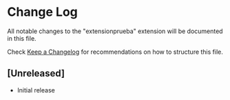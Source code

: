 # Change Log

All notable changes to the "extensionprueba" extension will be documented in this file.

Check [Keep a Changelog](http://keepachangelog.com/) for recommendations on how to structure this file.

## [Unreleased]

- Initial release